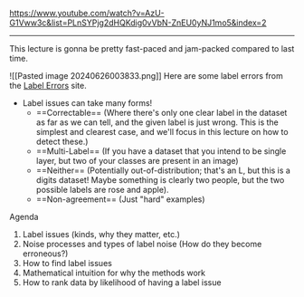 https://www.youtube.com/watch?v=AzU-G1Vww3c&list=PLnSYPjg2dHQKdig0vVbN-ZnEU0yNJ1mo5&index=2

---

This lecture is gonna be pretty fast-paced and jam-packed compared to last time.

![[Pasted image 20240626003833.png]]
Here are some label errors from the [Label Errors](https://labelerrors.com) site.
- Label issues can take many forms!
	- ==Correctable== (Where there's only one clear label in the dataset as far as we can tell, and the given label is just wrong. This is the simplest and clearest case, and we'll focus in this lecture on how to detect these.)
	- ==Multi-Label== (If you have a dataset that you intend to be single layer, but two of your classes are present in an image)
	- ==Neither== (Potentially out-of-distribution; that's an L, but this is a digits dataset! Maybe something is clearly two people, but the two possible labels are rose and apple).
	- ==Non-agreement== (Just "hard" examples)

Agenda
1. Label issues (kinds, why they matter, etc.)
2. Noise processes and types of label noise (How do they become erroneous?)
3. How to find label issues
4. Mathematical intuition for why the methods work
5. How to rank data by likelihood of having a label issue





